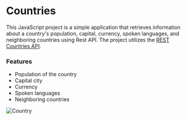 # Countries


This JavaScript project is a simple application that retrieves information about a country's population, capital, currency, spoken languages, and neighboring countries using Rest API. The project utilizes the [REST Countries API](https://restcountries.com/).

### Features
- Population of the country
- Capital city
- Currency
- Spoken languages
- Neighboring countries

 ![Country](https://github.com/bayEmin/Countries/assets/158794946/75508e87-0aad-49d2-b3f2-8690ad4aaa1c)
